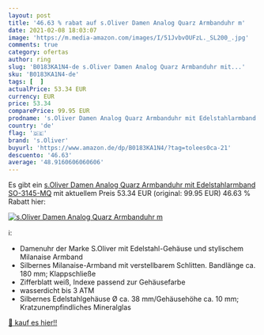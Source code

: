 ```yaml
---
layout: post
title: '46.63 % rabat auf s.Oliver Damen Analog Quarz Armbanduhr m'
date: 2021-02-08 18:03:07
image: 'https://m.media-amazon.com/images/I/51JvbvOUFzL._SL200_.jpg'
comments: true
category: ofertas
author: ring
slug: 'B0183KA1N4-de s.Oliver Damen Analog Quarz Armbanduhr mit...'
sku: 'B0183KA1N4-de'
tags: [  ]
actualPrice: 53.34 EUR
currency: EUR
price: 53.34
comparePrice: 99.95 EUR
prodname: 's.Oliver Damen Analog Quarz Armbanduhr mit Edelstahlarmband SO-3145-MQ'
country: 'de'
flag: '🇩🇪'
brand: 's.Oliver'
buyurl: 'https://www.amazon.de/dp/B0183KA1N4/?tag=tolees0ca-21'
descuento: '46.63'
average: '48.9160606060606'
---
```


Es gibt ein [s.Oliver Damen Analog Quarz Armbanduhr mit Edelstahlarmband SO-3145-MQ](https://www.amazon.de/dp/B0183KA1N4/?tag=tolees0ca-21) mit aktuellem Preis 53.34 EUR (original: 99.95 EUR) 46.63 % Rabatt hier:

[![s.Oliver Damen Analog Quarz Armbanduhr m](https://m.media-amazon.com/images/I/51JvbvOUFzL._SL200_.jpg)](https://www.amazon.de/dp/B0183KA1N4/?tag=tolees0ca-21)

ℹ️:

- Damenuhr der Marke S.Oliver mit Edelstahl-Gehäuse und stylischem Milanaise Armband
- Silbernes Milanaise-Armband mit verstellbarem Schlitten. Bandlänge ca. 180 mm; Klappschließe
- Zifferblatt weiß, Indexe passend zur Gehäusefarbe
- wasserdicht bis 3 ATM
- Silbernes Edelstahlgehäuse Ø ca. 38 mm/Gehäusehöhe ca. 10 mm; Kratzunempfindliches Mineralglas

[🛒 kauf es hier!!](https://www.amazon.de/dp/B0183KA1N4/?tag=tolees0ca-21)
